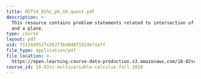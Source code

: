 ```yaml
---
title: MIT18_02SC_pb_18_quest.pdf
description: >-
  This resource contains problem statements related to intersection of a line
  and a plane.
type: course
layout: pdf
uid: f5124d952fe262f3bd8d0f102de7aaff
file_type: application/pdf
file_location: >-
  https://open-learning-course-data-production.s3.amazonaws.com/18-02sc-multivariable-calculus-fall-2010/f5124d952fe262f3bd8d0f102de7aaff_MIT18_02SC_pb_18_quest.pdf
course_id: 18-02sc-multivariable-calculus-fall-2010
---
```

